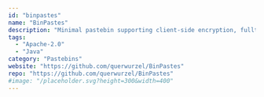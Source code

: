```yaml
---
id: "binpastes"
name: "BinPastes"
description: "Minimal pastebin supporting client-side encryption, fulltext search, one-time messages. Intended for one to few users looking for a simple pastebin deployment."
tags:
  - "Apache-2.0"
  - "Java"
category: "Pastebins"
website: "https://github.com/querwurzel/BinPastes"
repo: "https://github.com/querwurzel/BinPastes"
#image: "/placeholder.svg?height=300&width=400"
---
```


